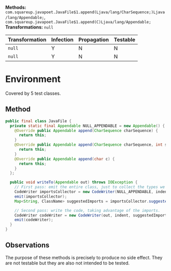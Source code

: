 
**Methods:** `com.squareup.javapoet.JavaFile$1.append(Ljava/lang/CharSequence;)Ljava/lang/Appendable;`, `com.squareup.javapoet.JavaFile$1.append(C)Ljava/lang/Appendable;`
**Transformations:** `null`

| Transformation | Infection | Propagation | Testable |
|----------------|-----------|-------------|----------|
| `null`         | Y         | N           | N        |
| `null`         | Y         | N           | N        |


# Environment

Covered by 5 test classes.

## Method

```Java
public final class JavaFile {
  private static final Appendable NULL_APPENDABLE = new Appendable() {
    @Override public Appendable append(CharSequence charSequence) {
      return this;
    }
    @Override public Appendable append(CharSequence charSequence, int start, int end) {
      return this;
    }
    @Override public Appendable append(char c) {
      return this;
    }
  };

  public void writeTo(Appendable out) throws IOException {
    // First pass: emit the entire class, just to collect the types we'll need to import.
    CodeWriter importsCollector = new CodeWriter(NULL_APPENDABLE, indent, staticImports);
    emit(importsCollector);
    Map<String, ClassName> suggestedImports = importsCollector.suggestedImports();

    // Second pass: write the code, taking advantage of the imports.
    CodeWriter codeWriter = new CodeWriter(out, indent, suggestedImports, staticImports);
    emit(codeWriter);
  }
}
```


## Observations
The purpose of these methods is precisely to produce no side effect.
They are not testable but they are also not intended to be tested.